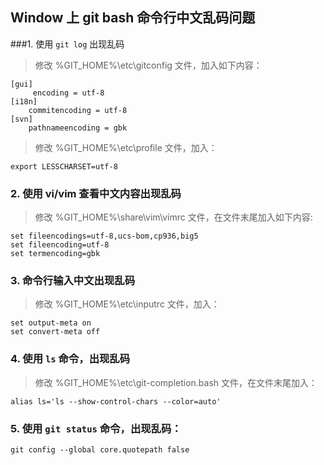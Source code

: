 Window 上 git bash 命令行中文乱码问题
--

###1. 使用 `git log` 出现乱码

> 修改 %GIT_HOME%\etc\gitconfig 文件，加入如下内容：

```
[gui]  
     encoding = utf-8  
[i18n]  
    commitencoding = utf-8  
[svn]  
    pathnameencoding = gbk  
```

> 修改 %GIT_HOME%\etc\profile 文件，加入：

```
export LESSCHARSET=utf-8  
```
 

### 2. 使用 vi/vim 查看中文内容出现乱码

> 修改 %GIT_HOME%\share\vim\vimrc 文件，在文件末尾加入如下内容:

```
set fileencodings=utf-8,ucs-bom,cp936,big5  
set fileencoding=utf-8  
set termencoding=gbk
```

### 3. 命令行输入中文出现乱码

> 修改 %GIT_HOME%\etc\inputrc 文件，加入：

```
set output-meta on
set convert-meta off
```


### 4. 使用 `ls` 命令，出现乱码

> 修改 %GIT_HOME%\etc\git-completion.bash 文件，在文件末尾加入：

```
alias ls='ls --show-control-chars --color=auto' 
``` 

### 5. 使用 `git status` 命令，出现乱码：

```
git config --global core.quotepath false
``` 

